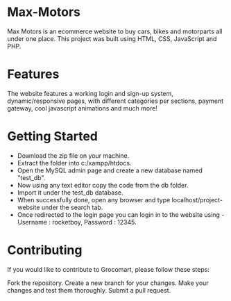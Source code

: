 # Max-Motors
Max Motors is an ecommerce website to buy cars, bikes and motorparts all under one place. This project was built using HTML, CSS, JavaScript and PHP.
# Features
The website features a working login and sign-up system, dynamic/responsive pages, with different categories per sections, payment gateway, cool javascript animations and much more!
# Getting Started
- Download the zip file on your machine.
- Extract the folder into c:/xampp/htdocs.
- Open the MySQL admin page and create a new database named "test_db".
- Now using any text editor copy the code from the db folder.
- Import it under the test_db database.
- When successfully done, open any browser and type localhost/project-website under the search tab.
- Once redirected to the login page you can login in to the website using - Username : rocketboy, Password : 12345.
# Contributing
If you would like to contribute to Grocomart, please follow these steps:

Fork the repository. Create a new branch for your changes. Make your changes and test them thoroughly. Submit a pull request.
  

